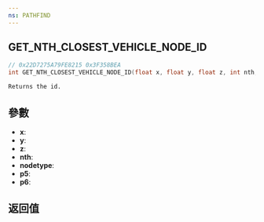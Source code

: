 ```yaml
---
ns: PATHFIND
---
```

## GET_NTH_CLOSEST_VEHICLE_NODE_ID

```c
// 0x22D7275A79FE8215 0x3F358BEA
int GET_NTH_CLOSEST_VEHICLE_NODE_ID(float x, float y, float z, int nth, int nodetype, float p5, float p6);
```

```
Returns the id.  
```

## 參數
* **x**: 
* **y**: 
* **z**: 
* **nth**: 
* **nodetype**: 
* **p5**: 
* **p6**: 

## 返回值

